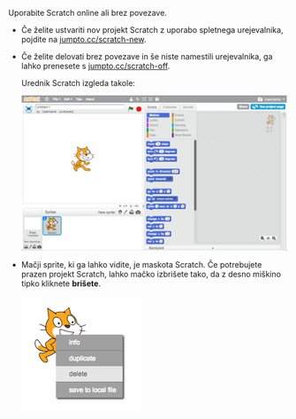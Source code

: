 Uporabite Scratch online ali brez povezave.

+ Če želite ustvariti nov projekt Scratch z uporabo spletnega urejevalnika, pojdite na <a href="http://jumpto.cc/scratch-new" target="_blank">jumpto.cc/scratch-new</a>.

+ Če želite delovati brez povezave in še niste namestili urejevalnika, ga lahko prenesete s <a href="http://jumpto.cc/scratch-off" target="_blank">jumpto.cc/scratch-off</a>.
    
    Urednik Scratch izgleda takole:
    
    ![screenshot](images/scratch-editor.png)

+ Mačji sprite, ki ga lahko vidite, je maskota Scratch. Če potrebujete prazen projekt Scratch, lahko mačko izbrišete tako, da z desno miškino tipko kliknete **brišete**.
    
    ![screenshot](images/delete.png)
